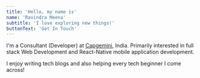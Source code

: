 ```yaml
---
title: 'Hello, my name is'
name: 'Ravindra Meena'
subtitle: 'I love exploring new things!'
buttonText: 'Get In Touch'
---
```


I'm a Consultant (Developer) at [Capgemini](https://www.thoughtworks.com/en-in), India. Primarily interested in full stack Web Development and React-Native mobile application development.

I enjoy writing tech blogs and also helping every tech beginner I come across!
